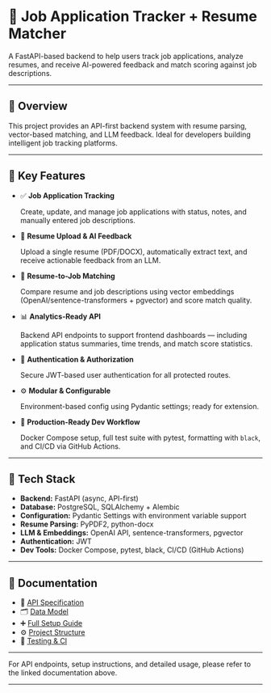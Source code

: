 # 📂 Job Application Tracker + Resume Matcher

A FastAPI-based backend to help users track job applications, analyze resumes, and receive AI-powered feedback and match scoring against job descriptions.

---

## 🎯 Overview

This project provides an API-first backend system with resume parsing, vector-based matching, and LLM feedback. Ideal for developers building intelligent job tracking platforms.

---

## 🚀 Key Features

- ✅ **Job Application Tracking**

  Create, update, and manage job applications with status, notes, and manually entered job descriptions.

- 📄 **Resume Upload & AI Feedback**

  Upload a single resume (PDF/DOCX), automatically extract text, and receive actionable feedback from an LLM.

- 🤖 **Resume-to-Job Matching**

  Compare resume and job descriptions using vector embeddings (OpenAI/sentence-transformers + pgvector) and score match quality.

- 📊 **Analytics-Ready API**

  Backend API endpoints to support frontend dashboards — including application status summaries, time trends, and match score statistics.

- 🔐 **Authentication & Authorization**

  Secure JWT-based user authentication for all protected routes.

- ⚙️ **Modular & Configurable**

  Environment-based config using Pydantic settings; ready for extension.

- 🧪 **Production-Ready Dev Workflow**

  Docker Compose setup, full test suite with pytest, formatting with `black`, and CI/CD via GitHub Actions.

---

## 🧰 Tech Stack

- **Backend:** FastAPI (async, API-first)
- **Database:** PostgreSQL, SQLAlchemy + Alembic
- **Configuration:** Pydantic Settings with environment variable support
- **Resume Parsing:** PyPDF2, python-docx
- **LLM & Embeddings:** OpenAI API, sentence-transformers, pgvector
- **Authentication:** JWT
- **Dev Tools:** Docker Compose, pytest, black, CI/CD (GitHub Actions)

---

## 📄 Documentation

- 📑 [API Specification](docs/API_SPEC.md)
- 🗂️ [Data Model](docs/DATA_MODEL.md)
- ➕ [Full Setup Guide](docs/SETUP.md)
- ⚙️ [Project Structure](docs/PROJECT_STRUCTURE.md)
- 🧪 [Testing & CI](docs/TESTING.md)

---

For API endpoints, setup instructions, and detailed usage, please refer to the linked documentation above.

---
